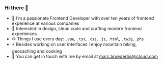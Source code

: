 ### Hi there 👋

- 🔭 I’m a passionate Frontend Developer with over ten years of frontend experience at various companies
- 🌱 Interested in design, clean code and crafting modern frontend experiences
- ⚙️ Things I use every day: `.vue`, `.tsx`, `.css`, `.js`, `.html`, `.twig`, `.php`
- ⚡ Besides working on user interfaces I enjoy mountain biking, geocaching and cooking
- 💬 You can get in touch with me by email at [marc.bruederlin@icloud.com](mailto:marc.bruederlin@icloud.com)

<!--
**marcbruederlin/marcbruederlin** is a ✨ _special_ ✨ repository because its `README.md` (this file) appears on your GitHub profile.

Here are some ideas to get you started:

- 🔭 I’m currently working on ...
- 🌱 I’m currently learning ...
- 👯 I’m looking to collaborate on ...
- 🤔 I’m looking for help with ...
- 💬 Ask me about ...
- 📫 How to reach me: ...
- 😄 Pronouns: ...
- ⚡ Fun fact: ...
-->

